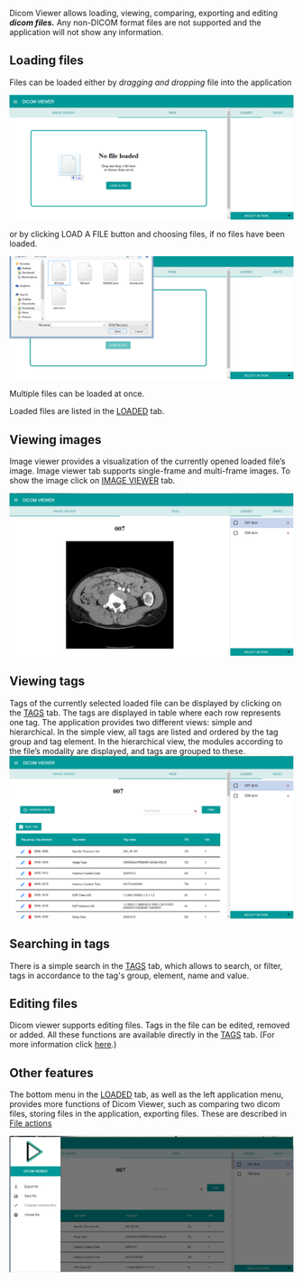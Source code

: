 
Dicom Viewer allows loading, viewing, comparing, exporting and editing **_dicom files._**
Any non-DICOM format files are not supported and the application will not show any information. 

## **Loading files**

Files can be loaded either by _dragging and dropping_ file into the application

![95232-200.png](../.attachments/95232-200-3cc6bf1b-3916-4002-b38d-5bd50bf2d16c.png)

or by clicking LOAD A FILE button and choosing files, if no files have been loaded.

![load file.png](../.attachments/load-file-de98ee86-8ac4-4249-a33b-1546aa02edf0.png)

Multiple files can be loaded at once.

Loaded files are listed in the [LOADED](./Usage/Components/Loaded.md) tab.

## **Viewing images**
Image viewer provides a visualization of the currently opened loaded file’s image. Image viewer tab supports single-frame and multi-frame images. 
To show the image click on [IMAGE VIEWER](./Usage/Components/Image-viewer.md) tab.

![image.png](../.attachments/image-753d1cf0-53f7-4802-b41f-3a98c316ee8e.png)

## **Viewing tags**
Tags of the currently selected loaded file can be displayed by clicking on the [TAGS](./Usage/Components/Tags.md) tab.
The tags are displayed in table where each row represents one tag.
The application provides two different views: simple and hierarchical.
In the simple view, all tags are listed and ordered by the tag group and tag element.
In the hierarchical view, the modules according to the file’s modality are displayed, and tags are grouped to these. 
![image.png](../.attachments/image-888f3e90-6d2a-4828-a8d3-6449f4b796d2.png)

## **Searching in tags**
There is a simple search in the [TAGS](./Usage/Components/Tags.md) tab, which allows to search, or filter, tags in accordance to the tag's group, element, name and value.

## **Editing files**
Dicom viewer supports editing files. Tags in the file can be edited, removed or added. All these functions are available directly in the [TAGS](./Usage/Components/Tags) tab. (For more information click [here](./Usage/Components/Tags.md).)

## **Other features**
The bottom menu in the [LOADED](./Usage/Components/Loaded.md) tab, as well as the left application menu, provides more functions of Dicom Viewer, such as comparing two dicom files, storing files in the application, exporting files. These are described in [File actions](./Usage/File-actions.md)

![image.png](../.attachments/image-9767f4b6-2170-43cf-ba3d-e64ac54b11ca.png)
